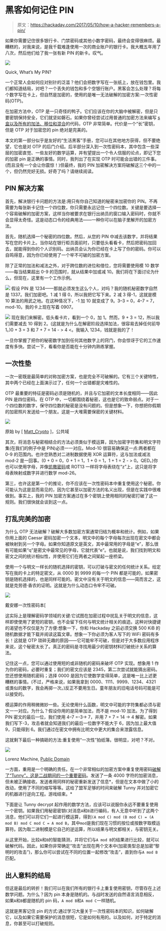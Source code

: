 # 黑客如何记住 PIN

> 原文：<https://hackaday.com/2017/05/10/how-a-hacker-remembers-a-pin/>

如果你需要记住很多银行卡、门禁密码或其他小数字密码，最终会变得很麻烦。最糟糕的，对我来说，是我千载难逢使用一次的商业账户的银行卡。我大概五年用了八次，然后他们给了我一张有新 PIN 的新卡。叹气。

[![](img/d6342d53838c3b8f51f3403c24bae11d.png)](https://hackaday.com/wp-content/uploads/2017/04/bank_card_thumbnail.png)

Quick, What’s My PIN?

一个正常人会如何应对别针的泛滥？他们会把数字写在一张纸上，放在钱包里。我们都知道结局，对吧？一个丢失的钱包和多个空银行账户。黑客会怎么处理？将每个数字写在卡上，但自然是加密的，使用的是唯一无法破解的加密方案:一次性密码(OTP)。

在加密方法中，OTP 是一只奇怪的鸭子。它们应该在你的大脑中被解密，但是只要密钥保持安全，它们就坚如磐石。如果你曾经尝试过用普通的加密方法来编写 [s 盒以及所有的加法、移位和混合](https://en.wikipedia.org/wiki/Advanced_Encryption_Standard)的代码，OTP 非常简单。代价是一个“长”密钥，但是 OTP 对于加密您的 pin 绝对是完美的。

本文的第一部分似乎是友好的“生活黑客”手册，您可以在其他地方获得，但不要绝望，它也是对 OTP 的后门介绍。后半部分深入到一次性密码本，其中包含一些深层的加密直觉、一些友好的数学运算，并有望提出一个令人信服的论点，即记下您的加密 pin 是正确的事情。同时，我列出了在实现 OTP 时可能会出错的三件事。(而且没有一个会让你震惊！)但最终，我的 PIN 加密解决方案将破解这三个中的一个，但仍然完好无损。好奇了吗？请继续阅读。

## PIN 解决方案

首先，解决银行卡问题的方法是:用只有你自己知道的秘密来加密你的 PIN。不再需要为每张新卡记住一个四位数，你只需要永远记住一个四位数。关键是要选择一个容易破解的加密方案，这样当你被要求在银行出纳员的窗口输入密码时，你就不会显得太奇怪。这是动态口令的经典用法——一种你可以在脑子里解开的加密方法。

首先，随机选择一个秘密的四位数。然后，从您的 PIN 中减去该数字，并将结果写在您的卡片上。当你站在银行柜员面前时，只要低头看看卡，然后把密码加回去，就能得到你的个人识别码。出纳员会认为你已经在卡上写了你的密码。你可以自鸣得意，因为你已经使用了一个牢不可破的加密方案。

除了正常的加法和减法之外，对于跨位数的进位和借位，您将需要使用模 10 数学——每当结果超出 0-9 的范围时，就从结果中加或减 10。我们将在下面讨论为什么，但现在，这里有一个工作示例。

[![](img/79c60e1999ad6ed7d1f000e3fbe6a160.png)](https://hackaday.com/wp-content/uploads/2017/04/g641.png) 假设 PIN 是 1234——那就必须发生这么个人，对吗？我的随机秘密数字自然是 1337。我们加密吧。1 减 1 得 0，所以我把它写下来。2 减 3 得-1，这就是模 10 算法的用武之地。在这种情况下，-1 加 10 就变成了 9。3–3 = 0，4–7 = 7，mod-10。我的卡上现在写着 0907。

[![](img/84839d33e733954dcbc4a035be5ff885.png)](https://hackaday.com/wp-content/uploads/2017/04/g64_21.png) 现在我们来解密。低头看卡片，看到一个 0，加 1。然而，9 + 3 = 12，所以我们需要减去 10 得到 2。(这就是为什么在解密阶段选择加法，很容易去掉任何前导 1。)0 + 3 = 3 和 7 + 7 = 14 - > 4 <。我输入 1234，钱就是我的了！

一旦你掌握了把你的秘密数字加到任何其他数字上的窍门，你会惊讶于它的工作速度有多快。尝试一下，看看你是否能在十分钟内熟练掌握。

## 一次性垫

一次一密既是最简单的对称加密方案，也是完全不可破解的。它有三个关键特性，其中两个已经在上面演示过了，任何一个出错都是灾难性的。

OTP 最重要的特征是密码必须是随机的，并且与它加密的文本长度相同——因此 PIN 是四位密码。在 OTP 中，一切都围绕着秘密，这也是它的致命弱点。对于一个四位数的数字，保守四位数的秘密是没有问题的。但是想象一下，你想把你假期的加密照片发送给一个朋友。这是一大堆需要保密的关键材料。

[![](img/64ae25335aabe31fd97ef1637e446a02.png)](https://hackaday.com/wp-content/uploads/2017/04/caesar_cipher_left_shift_of_3.png) 

原始 by [ [Matt_Crypto](https://en.wikipedia.org/wiki/Caesar_cipher#/media/File:Caesar_cipher_left_shift_of_3.svg) ]，公共域

其次，将消息与秘密相结合的方法必须类似于模运算，因为加密字符集和明文字符集(在我们的例子中是 PIN)必须一一对应。Mod-10 很容易确保这一点:两者都在 0-9 的范围内。也许您熟悉对二进制数据使用 XOR 运算符，这与加法或减法 mod-2 是一回事。(0 + 0 = 0，0 + 1 = 1，1 + 0 = 1，1 + 1 = 2 - > 0。QED。)你也可以使用字母，并像[凯撒密码](https://en.wikipedia.org/wiki/Caesar_cipher)或 ROT13 一样将字母表绕在“z”上，这只是将字母表映射成数字并进行数学 mod-26。

第三，也许这是第一个的推论，你不应该在一次性密码本中重复使用这个秘密。你可能认为这是显而易见的，因为它甚至以加密方法的名义出现，但是在实践中很难做到。事实上，我的 PIN 加密方案通过在多个密钥上使用相同的秘密打破了这一规则。我们很快就会谈到这一点。

## 打乱完美的加密

为什么 OTP 无法破解？破解大多数加密方案通常归结为概率和统计。例如，如果你用上面的 Caesar 密码加密一个文本，明文中的每个字母每次出现在密文中都会被映射到另一个字母。如果你知道原文是英文，其中最常用的字母是“e”，那么很有可能如果“q”是密文中最常见的字母，它就代表“e”。也就是说，我们找到明文和密文之间的统计相似性，并使用它们在两者之间架起一座桥梁。

使用一个与明文一样长的随机选择的密钥，可以打破与密文的任何统计关系。给定写在我的卡上的特定密文，从 0000 到 9999 的每一个 PIN 都是可能的，如果密钥是随机选择的，也是同样可能的。密文中没有关于明文的信息——简而言之，这就是克劳德·香农的证明。这就是为什么动态口令牢不可破。

[![](img/a0136f3cdd755e6f579527f16f227027.png)](https://hackaday.com/wp-content/uploads/2017/04/nsa_diana_one_time_pad.png) 

戴安娜一次性密码本[ 

这实际上是理解密码学领域的关键:它试图在加密过程中扰乱关于明文的信息，这样即使使用了更短的密钥，也不会留下任何与明文统计相关的痕迹。这种对快捷键的渴望也不仅仅是为了方便:想象一下，你和 Hackaday 之前必须交换 500 KiB 的随机数据才能下载并阅读这篇文章。想象一下你必须为客人写下的 WiFi 密码有多长！这就是 OTP 琐碎无趣的原因——它可能牢不可破，但是对于大多数应用程序来说，这个秘密太长了。真正的密码是寻找用最少的密钥材料打破统计关系的算法。

记住这一点，您可以通过使用短的或非随机的密码来破坏 OTP 实现。想象用 1 作为你的密码，必要时重复；我们的密文应该是 2345，第二次尝试就能猜出密码。您还想使用随机密码；选择 0000 是因为它使数学变得简单，这是唯一比上述更糟糕的事情。(不过，严格来说，如果我拿到 0000、1111、9999、1234、4321 或类似的数字，我会再掷一次。)反正不要用生日。童年朋友的旧电话号码可能是可以接受的。

模运算的作用稍微微妙一些。无论使用什么函数，明文中可能的字符集都必须与密文一一对应。为什么？假设你用的是简单加法，而不是 mod-10 加法。为了得到 PIN 密文的最后一位，我们使用 4–7 =-3-> 7，并用 7 + 7 = 14 -> 4 解密。如果我们写下-3，攻击者就会知道我们的最后一位数字不能大于 6，因为加上最大值 9，只能得到 6。我们通过在密文中拥有比明文中更大的集合来泄露信息。

这就剩下最后一种搞砸的方法:重复使用“一次性”拍纸簿。很明显，对吧？不对。

[![](img/fa64b90f8d240c8a21c94bec4d1a4695.png)](https://hackaday.com/wp-content/uploads/2017/04/lorenz-sz42-2.jpg)

Lorenz Machine, [Public Domain](https://en.wikipedia.org/wiki/Lorenz_cipher#/media/File:Lorenz-SZ42-2.jpg)

一方面，重用是一个明确的责任。在一个非常相似的加密方案中重复使用密码[破解了“Tunny”，这是二战期间的一个重要密码](https://en.wikipedia.org/wiki/Lorenz_cipher)。发送了一条 4000 字符的加密消息，但未被正确接收。发送者用同样的秘密重新发送了信息*，但是在文本中做了小的改动，使用了不同的缩写等等。这给了盟军足够的时间来破解 Tunny 并对加密它的机器进行逆向工程。游戏结束。*

下面是让 Tunny decrypt 起作用的数学方法，应该可以说服你永远不要重复使用一个密钥。如果我们用秘密密钥`C`对消息`A`和`B`进行编码，有人无意中听到了这两个消息，他们可以将它们一起进行模运算，得到`(A mod C) mod (B mod C) = (A mod B) mod C mod C = A mod B`，其中`mod`是我们现在习惯的按位或按数字取模运算符。因为取二进制模是它自己的逆运算，所以结果与明文都相关，与密钥无关。

从这里开始，比较`A`和`B`的智能猜测，并将它们与`A mod B`的结果进行比较，就可以破解代码。因此，如果你非常确定“攻击”出现在两个文本中(加密类型总是加密“黎明时的攻击”)，那么你可以尝试在不同的位置一起修改“攻击”，直到你与`A mod B`匹配。

## 出人意料的结局

但这是最后的转折！我们可以在我们所有的银行卡上重复使用密钥，尽管存在上述数学问题。为什么？因为 pin 本身是随机的。与战时发送的自然语言消息相反，如果`A`和`B`都是随机的 pin 码，`A mod B`和`A mod C`一样随机。

这就是黑客记住 pin 的方式:通过学习大量关于一次性密码本的知识，如何破解它，以及如果它需要保护的消息很短，它是如何有用的。以及如何，对于特定的消息，你甚至可以打破规则。